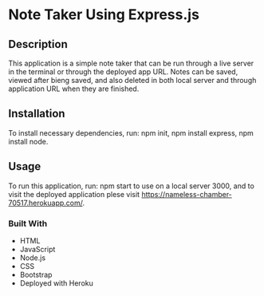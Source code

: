 # Note Taker Using Express.js

## Description 
This application is a simple note taker that can be run through a live server in the terminal or through the deployed app URL. Notes can be saved, viewed after bieng saved, and also deleted in both local server and through application URL when they are finished. 

## Installation
To install necessary dependencies, run: npm init, npm install express, npm install node.  

## Usage
To run this application, run: npm start to use on a local server 3000, and to visit the deployed application plese visit https://nameless-chamber-70517.herokuapp.com/.

### Built With 

 * HTML
 * JavaScript
 * Node.js
 * CSS
 * Bootstrap
 * Deployed with Heroku
